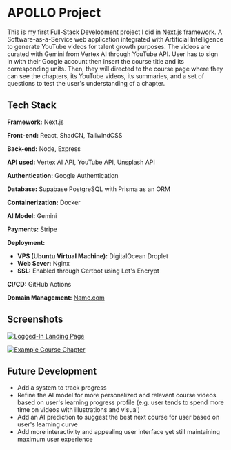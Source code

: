 # APOLLO Project

This is my first Full-Stack Development project I did in Next.js framework. A Software-as-a-Service web application integrated with Artificial Intelligence to generate YouTube videos for talent growth purposes. The videos are curated with Gemini from Vertex AI through YouTube API. User has to sign in with their Google account then insert the course title and its corresponding units. Then, they will directed to the course page where they can see the chapters, its YouTube videos, its summaries, and a set of questions to test the user's understanding of a chapter. 

## Tech Stack

**Framework:** Next.js

**Front-end:** React, ShadCN, TailwindCSS

**Back-end:** Node, Express

**API used:** Vertex AI API, YouTube API, Unsplash API

**Authentication:** Google Authentication

**Database:** Supabase PostgreSQL with Prisma as an ORM

**Containerization:** Docker

**AI Model:** Gemini

**Payments:** Stripe

**Deployment:**

* **VPS (Ubuntu Virtual Machine):** DigitalOcean Droplet 
* **Web Sever:** Nginx
* **SSL:** Enabled through Certbot using Let's Encrypt

**CI/CD:** GitHub Actions

**Domain Management:** [Name.com](https://www.name.com/)

## Screenshots

[![Logged-In Landing Page](https://i.postimg.cc/VkgDbvhZ/Screenshot-2024-09-04-221514.png)](https://postimg.cc/zyLnsz8T)

[![Example Course Chapter](https://i.postimg.cc/FKKGbm5r/Screenshot-2024-09-04-221655.png)](https://postimg.cc/fV6xZGRp)
## Future Development

* Add a system to track progress
* Refine the AI model for more personalized and relevant course videos based on user's learning progress profile (e.g. user tends to spend more time on videos with illustrations and visual)
* Add an AI prediction to suggest the best next course for user based on user's learning curve
* Add more interactivity and appealing user interface yet still maintaining maximum user experience

